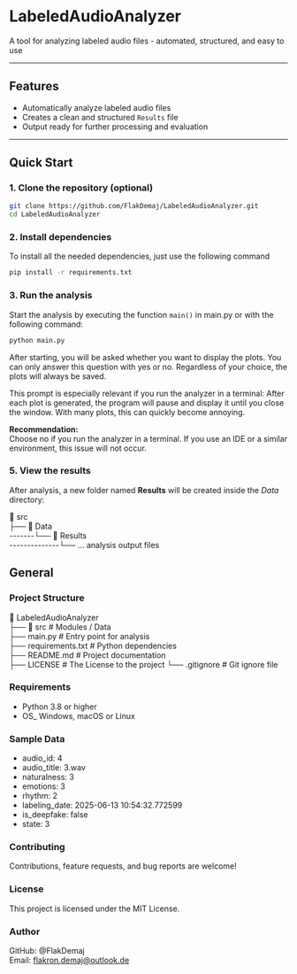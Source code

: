 # LabeledAudioAnalyzer

A tool for analyzing labeled audio files - automated, structured, and easy to use

---

## Features

- Automatically analyze labeled audio files
- Creates a clean and structured `Results` file
- Output ready for further processing and evaluation

---

## Quick Start

### 1. Clone the repository (optional)

```bash
git clone https://github.com/FlakDemaj/LabeledAudioAnalyzer.git
cd LabeledAudioAnalyzer
```

### 2. Install dependencies

To install all the needed dependencies, just use the following command

```bash
pip install -r requirements.txt
```

### 3. Run the analysis

Start the analysis by executing the function `main()` in main.py or with
the following command:

```bash
python main.py
```

After starting, you will be asked whether you want to display the plots.
You can only answer this question with yes or no.
Regardless of your choice, the plots will always be saved.

This prompt is especially relevant if you run the analyzer in a terminal:
After each plot is generated, the program will pause and display it until you close the window.
With many plots, this can quickly become annoying.

**Recommendation:**  
Choose no if you run the analyzer in a terminal.
If you use an IDE or a similar environment, this issue will not occur.

### 5. View the results

After analysis, a new folder named **Results** will be created inside
the *Data* directory:

📁 src                 
├── 📁 Data  
-------└── 📁 Results  
--------------└── ... analysis output files


## General

### Project Structure

📁 LabeledAudioAnalyzer  
 ├── 📁 src                # Modules / Data  
 ├── main.py               # Entry point for analysis  
 ├── requirements.txt      # Python dependencies  
 ├── README.md             # Project documentation  
 ├── LICENSE               # The License to the project 
 └── .gitignore            # Git ignore file  
 
### Requirements
 
 * Python 3.8 or higher
 * OS_ Windows, macOS or Linux

### Sample Data
- audio_id: 4 
- audio_title: 3.wav
- naturalness: 3
- emotions: 3
- rhythm: 2
- labeling_date: 2025-06-13 10:54:32.772599
- is_deepfake: false
- state: 3  

### Contributing

Contributions, feature requests, and bug reports are welcome!

### License

This project is licensed under the MIT License.

### Author

GitHub: @FlakDemaj  
Email: flakron.demaj@outlook.de
